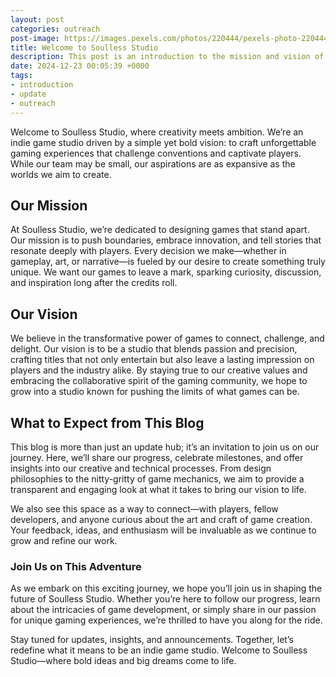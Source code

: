 ```yaml
---
layout: post
categories: outreach
post-image: https://images.pexels.com/photos/220444/pexels-photo-220444.jpeg?auto=compress&cs=tinysrgb&dpr=2&h=650&w=940
title: Welcome to Soulless Studio
description: This post is an introduction to the mission and vision of the team at Soulless Studio.
date: 2024-12-23 00:05:39 +0000
tags:
- introduction
- update
- outreach
---
```


Welcome to Soulless Studio, where creativity meets ambition. We’re an indie game studio driven by a simple yet bold vision: to craft unforgettable gaming experiences that challenge conventions and captivate players. While our team may be small, our aspirations are as expansive as the worlds we aim to create.

## Our Mission

At Soulless Studio, we’re dedicated to designing games that stand apart. Our mission is to push boundaries, embrace innovation, and tell stories that resonate deeply with players. Every decision we make—whether in gameplay, art, or narrative—is fueled by our desire to create something truly unique. We want our games to leave a mark, sparking curiosity, discussion, and inspiration long after the credits roll.

## Our Vision

We believe in the transformative power of games to connect, challenge, and delight. Our vision is to be a studio that blends passion and precision, crafting titles that not only entertain but also leave a lasting impression on players and the industry alike. By staying true to our creative values and embracing the collaborative spirit of the gaming community, we hope to grow into a studio known for pushing the limits of what games can be.

## What to Expect from This Blog

This blog is more than just an update hub; it’s an invitation to join us on our journey. Here, we’ll share our progress, celebrate milestones, and offer insights into our creative and technical processes. From design philosophies to the nitty-gritty of game mechanics, we aim to provide a transparent and engaging look at what it takes to bring our vision to life.

We also see this space as a way to connect—with players, fellow developers, and anyone curious about the art and craft of game creation. Your feedback, ideas, and enthusiasm will be invaluable as we continue to grow and refine our work.

### Join Us on This Adventure

As we embark on this exciting journey, we hope you’ll join us in shaping the future of Soulless Studio. Whether you’re here to follow our progress, learn about the intricacies of game development, or simply share in our passion for unique gaming experiences, we’re thrilled to have you along for the ride.

Stay tuned for updates, insights, and announcements. Together, let’s redefine what it means to be an indie game studio. Welcome to Soulless Studio—where bold ideas and big dreams come to life.